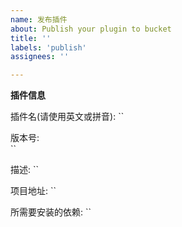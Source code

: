 ```yaml
---
name: 发布插件
about: Publish your plugin to bucket
title: ''
labels: 'publish'
assignees: ''

---
```


**插件信息**

插件名(请使用英文或拼音): 
``

版本号:  
``

描述:
``

项目地址:
``

所需要安装的依赖:
``
